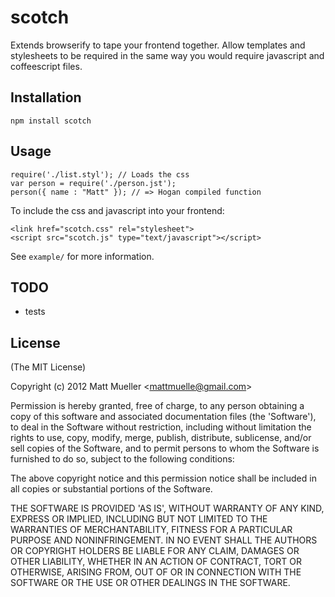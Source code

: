 
# scotch

Extends browserify to tape your frontend together. Allow templates and stylesheets to be required in the same way you would require javascript and coffeescript files.

## Installation

    npm install scotch

## Usage

    require('./list.styl'); // Loads the css
    var person = require('./person.jst');
    person({ name : "Matt" }); // => Hogan compiled function

To include the css and javascript into your frontend:

    <link href="scotch.css" rel="stylesheet">
    <script src="scotch.js" type="text/javascript"></script>

See `example/` for more information.

## TODO

* tests

## License 

(The MIT License)

Copyright (c) 2012 Matt Mueller &lt;mattmuelle@gmail.com&gt;

Permission is hereby granted, free of charge, to any person obtaining
a copy of this software and associated documentation files (the
'Software'), to deal in the Software without restriction, including
without limitation the rights to use, copy, modify, merge, publish,
distribute, sublicense, and/or sell copies of the Software, and to
permit persons to whom the Software is furnished to do so, subject to
the following conditions:

The above copyright notice and this permission notice shall be
included in all copies or substantial portions of the Software.

THE SOFTWARE IS PROVIDED 'AS IS', WITHOUT WARRANTY OF ANY KIND,
EXPRESS OR IMPLIED, INCLUDING BUT NOT LIMITED TO THE WARRANTIES OF
MERCHANTABILITY, FITNESS FOR A PARTICULAR PURPOSE AND NONINFRINGEMENT.
IN NO EVENT SHALL THE AUTHORS OR COPYRIGHT HOLDERS BE LIABLE FOR ANY
CLAIM, DAMAGES OR OTHER LIABILITY, WHETHER IN AN ACTION OF CONTRACT,
TORT OR OTHERWISE, ARISING FROM, OUT OF OR IN CONNECTION WITH THE
SOFTWARE OR THE USE OR OTHER DEALINGS IN THE SOFTWARE.
